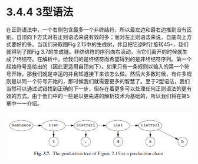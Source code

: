 # 3.4.4 3型语法

在正则语法中，一个右侧包含最多一个非终结符，所以最左边和最右边推到没有区别。自顶向下方式对右正则语法来说有效的多；而对左正则语法来说，自底向上方式要好的多。当我们采取图Fig 2.15中的生成树，并且把它逆时针旋转45◦，我们就得到了图Fig 3.7的生成链。非终结符的序列向右滚动，当它们离开的时候就生成了终结符。在解析中，给我们的是终结符而希望得到的是非终结符序列。第一个起始符号是给出的（因此更适用自顶向下）。如果只有一条规则以输入的第一个符号开始，那我们就是幸运的并且知道接下来该怎么做。然后大多数时候，有许多规则是以同一个符号开始的，那时候我们就需要更多的智慧了。至于2型语法，我们当然可以通过试错找到正确的下一步，但存在着更多可以处理任何正则语法的更有效的方式。由于他们中的一些是以更先进的解析技术为基础的，所以我们将在第5章中一一介绍。

![图1 Fig3.7](../../img/3.4.4_1-Fig.3.7.png)